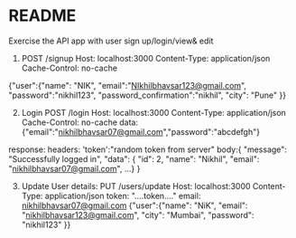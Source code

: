 # README

Exercise the API app with user sign up/login/view& edit

1) POST /signup
Host: localhost:3000
Content-Type: application/json
Cache-Control: no-cache

{"user":{"name": "NIK", "email":"NIkhilbhavsar123@gmail.com", "password":"nikhil123", "password_confirmation":"nikhil", "city": "Pune" }}

2) Login
POST /login
Host: localhost:3000
Content-Type: application/json
Cache-Control: no-cache
data: {"email":"nikhilbhavsar07@gmail.com","password":"abcdefgh"}

response: 
headers: 'token':"random token from server" 
body:{
    "message": "Successfully logged in",
    "data": {
        "id": 2,
        "name": "Nikhil",
        "email": "nikhilbhavsar07@gmail.com",
         ...}
}

3) Update User details:
PUT /users/update
Host: localhost:3000
Content-Type: application/json
token: "....token...."
email: nikhilbhavsar07@gmail.com
{"user":{"name": "NiK", "email": "nikhilbhavsar123@gmail.com", "city": "Mumbai", "password": "nikhil123" }}



